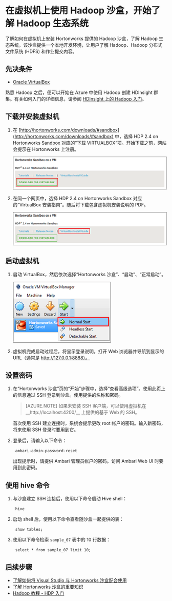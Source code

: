 <properties
	pageTitle="使用 Hadoop 沙盒了解 Hadoop | Azure"
	description="若要了解如何使用 Hadoop 生态系统，可以在 Azure 虚拟机上设置 Hortonworks 提供的 Hadoop 沙盒。"
	keywords="hadoop emulator,hadoop 沙盒"
	editor="cgronlun"
	manager="jhubbard"
	services="hdinsight"
	authors="nitinme"
	documentationCenter=""
	tags="azure-portal"/>  


<tags
	ms.service="hdinsight"
	ms.workload="big-data"
	ms.tgt_pltfrm="na"
	ms.devlang="na"
	ms.topic="article"
	ms.date="08/24/2016"
	wacn.date=""
	ms.author="nitinme"/>

# 在虚拟机上使用 Hadoop 沙盒，开始了解 Hadoop 生态系统

了解如何在虚拟机上安装 Hortonworks 提供的 Hadoop 沙盒，了解 Hadoop 生态系统。该沙盒提供一个本地开发环境，让用户了解 Hadoop、Hadoop 分布式文件系统 (HDFS) 和作业提交内容。

## 先决条件

* [Oracle VirtualBox](https://www.virtualbox.org/)

熟悉 Hadoop 之后，便可以开始在 Azure 中使用 Hadoop 创建 HDInsight 群集。有关如何入门的详细信息，请参阅 [HDInsight 上的 Hadoop 入门](/documentation/articles/hdinsight-hadoop-tutorial-get-started-windows-v1/)。

## 下载并安装虚拟机

1. 在 [http://hortonworks.com/downloads/#sandbox](http://hortonworks.com/downloads/#sandbox) 中，选择 HDP 2.4 on Hortonworks Sandbox 对应的“下载 VIRTUALBOX”项。开始下载之前，网站会提示在 Hortonworks 上注册。

    ![用于下载 Hortonworks Sandbox for VirtualBox 的链接图像](./media/hdinsight-hadoop-emulator-get-started/download-sandbox.png)

2. 在同一个网页中，选择 HDP 2.4 on Hortonworks Sandbox 对应的“VirtualBox 安装指南”。随后将下载包含虚拟机安装说明的 PDF。

    ![查看安装指南](./media/hdinsight-hadoop-emulator-get-started/view-install-guide.png)

## 启动虚拟机

1. 启动 VirtualBox，然后依次选择“Hortonworks 沙盒”、“启动”、“正常启动”。

    ![正常启动](./media/hdinsight-hadoop-emulator-get-started/normal-start.png)

2. 虚拟机完成启动过程后，将显示登录说明。打开 Web 浏览器并导航到显示的 URL（通常是 http://127.0.0.1:8888）。

## 设置密码

1. 在“Hortonworks 沙盒”页的“开始”步骤中，选择“查看高级选项”。使用此页上的信息通过 SSH 登录到沙盒。使用提供的名称和密码。

    > [AZURE.NOTE] 如果未安装 SSH 客户端，可以使用虚拟机在 \_\_http://localhost:4200/__ 上提供的基于 Web 的 SSH。

    首次使用 SSH 建立连接时，系统会提示更改 root 帐户的密码。输入新密码，将来使用 SSH 登录时要用到它。

2. 登录后，请输入以下命令：

        ambari-admin-password-reset
    
    出现提示时，请提供 Ambari 管理员帐户的密码。访问 Ambari Web UI 时要用到此密码。

## 使用 hive 命令

1. 与沙盒建立 SSH 连接后，使用以下命令启动 Hive shell：

        hive

2. 启动 shell 后，使用以下命令查看随沙盒一起提供的表：

        show tables;

3. 使用以下命令检索 `sample_07` 表中的 10 行数据：

        select * from sample_07 limit 10;

## 后续步骤

* [了解如何将 Visual Studio 与 Hortonworks 沙盒配合使用](/documentation/articles/hdinsight-hadoop-emulator-visual-studio/)
* [了解 Hortonworks 沙盒的重要知识](http://hortonworks.com/hadoop-tutorial/learning-the-ropes-of-the-hortonworks-sandbox/)
* [Hadoop 教程 - HDP 入门](http://hortonworks.com/hadoop-tutorial/hello-world-an-introduction-to-hadoop-hcatalog-hive-and-pig/)

<!---HONumber=Mooncake_Quality_Review_1118_2016-->